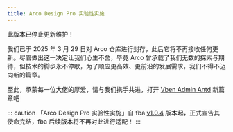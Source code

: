 ```yaml
---
title: Arco Design Pro 实验性实施
---
```


此版本已停止更新维护！

我们已于 2025 年 3 月 29 日对 Arco 仓库进行封存，此后它将不再接收任何更新。尽管做出这一决定让我们心生不舍，毕竟 Arco
曾承载了我们无数的探索与期待，但技术的脚步永不停歇，为了顺应更高效、更前沿的发展需求，我们不得不迈向新的篇章。

至此，承蒙每一位大佬的厚爱，请与我们携手共进，打开 [Vben Admin Antd](./intro.md) 新篇章吧

::: caution
「Arco Design Pro 实验性实施」自 fba [v1.0.4](https://github.com/fastapi-practices/fastapi_best_architecture/releases/tag/v1.0.4)
版本起，正式宣告其使命完结，fba 后续版本将不再对此进行适配！
:::

